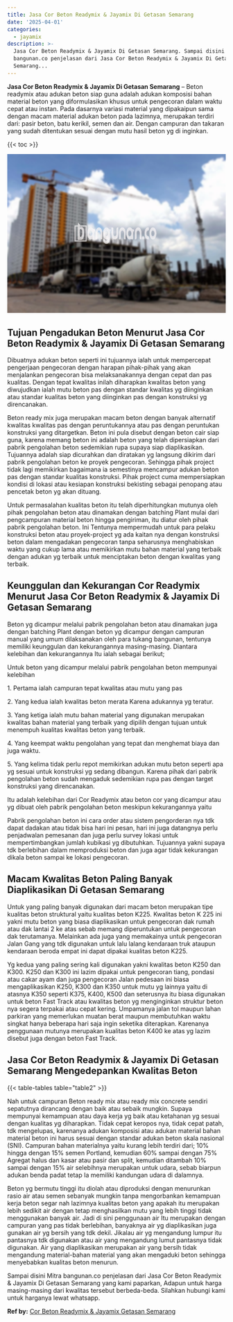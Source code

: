 ```yaml
---
title: Jasa Cor Beton Readymix & Jayamix Di Getasan Semarang
date: '2025-04-01'
categories:
  - jayamix
description: >-
  Jasa Cor Beton Readymix & Jayamix Di Getasan Semarang. Sampai disini Mitra
  bangunan.co penjelasan dari Jasa Cor Beton Readymix & Jayamix Di Getasan
  Semarang...
---
```


**Jasa Cor Beton Readymix & Jayamix Di Getasan Semarang** – Beton readymix atau adukan beton siap guna adalah adukan komposisi bahan material beton yang diformulasikan khusus untuk pengecoran dalam waktu cepat atau instan. Pada dasarnya variasi material yang dipakaipun sama dengan macam material adukan beton pada lazimnya, merupakan terdiri dari: pasir beton, batu kerikil, semen dan air. Dengan campuran dan takaran yang sudah ditentukan sesuai dengan mutu hasil beton yg di inginkan.

{{< toc >}}

![Jasa Cor Beton Readymix & Jayamix Di Getasan Semarang](/images/jasa-cor-readymix-29.png)

## Tujuan Pengadukan Beton Menurut Jasa Cor Beton Readymix & Jayamix Di Getasan Semarang

Dibuatnya adukan beton seperti ini tujuannya ialah untuk mempercepat pengerjaan pengecoran dengan harapan pihak-pihak yang akan menjalankan pengecoran bisa melaksanakannya dengan cepat dan pas kualitas. Dengan tepat kwalitas inilah diharapkan kwalitas beton yang diwujudkan ialah mutu beton pas dengan standar kwalitas yg diinginkan atau standar kualitas beton yang diinginkan pas dengan konstruksi yg direncanakan.

Beton ready mix juga merupakan macam beton dengan banyak alternatif kwalitas kwalitas pas dengan peruntukannya atau pas dengan peruntukan konstruksi yang ditargetkan. Beton ini pula disebut dengan beton cair siap guna, karena memang beton ini adalah beton yang telah dipersiapkan dari pabrik pengolahan beton sedemikian rupa supaya siap diaplikasikan. Tujuannya adalah siap dicurahkan dan diratakan yg langsung dikirim dari pabrik pengolahan beton ke proyek pengecoran. Sehingga pihak project tidak lagi memikirkan bagaimana ia semestinya mencampur adukan beton pas dengan standar kualitas konstruksi. Pihak project cuma mempersiapkan kondisi di lokasi atau kesiapan konstruksi bekisting sebagai penopang atau pencetak beton yg akan dituang.

Untuk permasalahan kualitas beton itu telah diperhitungkan mutunya oleh pihak pengolahan beton atau dinamakan dengan batching Plant mulai dari pengcampuran material beton hingga pengiriman, itu diatur oleh pihak pabrik pengolahan beton. Ini Tentunya mempermudah untuk para pelaku konstruksi beton atau proyek-project yg ada kaitan nya dengan konstruksi beton dalam mengadakan pengecoran tanpa seharusnya menghabiskan waktu yang cukup lama atau memikirkan mutu bahan material yang terbaik dengan adukan yg terbaik untuk menciptakan beton dengan kwalitas yang terbaik.

## Keunggulan dan Kekurangan Cor Readymix Menurut Jasa Cor Beton Readymix & Jayamix Di Getasan Semarang

Beton yg dicampur melalui pabrik pengolahan beton atau dinamakan juga dengan batching Plant dengan beton yg dicampur dengan campuran manual yang umum dilaksanakan oleh para tukang bangunan, tentunya memiliki keunggulan dan kekurangannya masing-masing. Diantara kelebihan dan kekurangannya Itu ialah sebagai berikut;

Untuk beton yang dicampur melalui pabrik pengolahan beton mempunyai kelebihan

1\. Pertama ialah campuran tepat kwalitas atau mutu yang pas

2\. Yang kedua ialah kwalitas beton merata Karena adukannya yg teratur.

3\. Yang ketiga ialah mutu bahan material yang digunakan merupakan kwalitas bahan material yang terbaik yang dipilih dengan tujuan untuk menempuh kualitas kwalitas beton yang terbaik.

4\. Yang keempat waktu pengolahan yang tepat dan menghemat biaya dan juga waktu.

5\. Yang kelima tidak perlu repot memikirkan adukan mutu beton seperti apa yg sesuai untuk konstruksi yg sedang dibangun. Karena pihak dari pabrik pengolahan beton sudah mengaduk sedemikian rupa pas dengan target konstruksi yang direncanakan.

Itu adalah kelebihan dari Cor Readymix atau beton cor yang dicampur atau yg dibuat oleh pabrik pengolahan beton meskipun kekurangannya yaitu

Pabrik pengolahan beton ini cara order atau sistem pengorderan nya tdk dapat dadakan atau tidak bisa hari ini pesan, hari ini juga datangnya perlu penjadwalan pemesanan dan juga perlu survey lokasi untuk mempertimbangkan jumlah kubikasi yg dibutuhkan. Tujuannya yakni supaya tdk berlebihan dalam memproduksi beton dan juga agar tidak kekurangan dikala beton sampai ke lokasi pengecoran.

## Macam Kwalitas Beton Paling Banyak Diaplikasikan Di Getasan Semarang

Untuk yang paling banyak digunakan dari macam beton merupakan tipe kualitas beton struktural yaitu kualitas beton K225. Kwalitas beton K 225 ini yakni mutu beton yang biasa diaplikasikan untuk pengecoran dak rumah atau dak lantai 2 ke atas sebab memang diperuntukan untuk pengecoran dak terutamanya. Melainkan ada juga yang memakainya untuk pengecoran Jalan Gang yang tdk digunakan untuk lalu lalang kendaraan truk ataupun kendaraan beroda empat ini dapat dipakai kualitas beton K225.

Yg kedua yang paling sering kali digunakan yakni kwalitas beton K250 dan K300. K250 dan K300 ini lazim dipakai untuk pengecoran tiang, pondasi atau cakar ayam dan juga pengecoran Jalan pedesaan ini biasa mengaplikasikan K250, K300 dan K350 untuk mutu yg lainnya yaitu di atasnya K350 seperti K375, K400, K500 dan seterusnya itu biasa digunakan untuk beton Fast Track atau kwalitas beton yg menginginkan struktur beton nya segera terpakai atau cepat kering. Umpamanya jalan tol maupun lahan parkiran yang memerlukan muatan berat maupun membutuhkan waktu singkat hanya beberapa hari saja ingin seketika diterapkan. Karenanya penggunaan mutunya merupakan kualitas beton K400 ke atas yg lazim disebut juga dengan beton Fast Track.

## Jasa Cor Beton Readymix & Jayamix Di Getasan Semarang Mengedepankan Kwalitas Beton

{{< table-tables table="table2" >}}

Nah untuk campuran Beton ready mix atau ready mix concrete sendiri sepatutnya dirancang dengan baik atau sebaik mungkin. Supaya mempunyai kemampuan atau daya kerja yg baik atau ketahanan yg sesuai dengan kualitas yg diharapkan. Tidak cepat keropos nya, tidak cepat patah, tdk mengelupas, karenanya adukan komposisi atau adukan material bahan material beton ini harus sesuai dengan standar adukan beton skala nasional (SNI). Campuran bahan materialnya yaitu kurang lebih terdiri dari; 10% hingga dengan 15% semen Portland, kemudian 60% sampai dengan 75% Agregat halus dan kasar atau pasir dan split, kemudian ditambah 10% sampai dengan 15% air selebihnya merupakan untuk udara, sebab biarpun adukan benda padat tetap Ia memiliki kandungan udara di dalamnya.

Beton yg bermutu tinggi itu diolah atau diproduksi dengan menurunkan rasio air atau semen sebanyak mungkin tanpa mengorbankan kemampuan kerja beton segar nah lazimnya kualitas beton yang apakah itu merupakan lebih sedikit air dengan tetap menghasilkan mutu yang lebih tinggi tidak menggunakan banyak air. Jadi di sini penggunaan air Itu merupakan dengan campuran yang pas tidak berlebihan, banyaknya air yg diaplikasikan juga gunakan air yg bersih yang tdk dekil. Jikalau air yg mengandung lumpur itu pantasnya tdk digunakan atau air yang mengandung lumut pantasnya tidak digunakan. Air yang diaplikasikan merupakan air yang bersih tidak mengandung material-bahan material yang akan mengaduki beton sehingga menyebabkan kualitas beton menurun.

Sampai disini Mitra bangunan.co penjelasan dari Jasa Cor Beton Readymix & Jayamix Di Getasan Semarang yang kami paparkan, Adapun untuk harga masing-masing dari kwalitas tersebut berbeda-beda. Silahkan hubungi kami untuk harganya lewat whatsapp.

**Ref by:** [Cor Beton Readymix & Jayamix Getasan Semarang](https://id.wikipedia.org/wiki/Cor)
